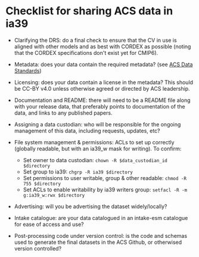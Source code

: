 # Checklist for sharing ACS data in ia39

- Clarifying the DRS: do a final check to ensure that the CV in use is aligned with other models and as best with CORDEX as possible (noting that the CORDEX specifications don't exist yet for CMIP6).

- Metadata: does your data contain the required metadata? (see [ACS Data Standards](https://github.com/AusClimateService/data-code-group/blob/main/data_standards.md))

- Licensing: does your data contain a license in the metadata? This should be CC-BY v4.0 unless otherwise agreed or directed by ACS leadership.

- Documentation and README: there will need to be a README file along with your release data, that preferably points to documentation of the data, and links to any published papers.

- Assigning a data custodian: who will be responsible for the ongoing management of this data, including requests, updates, etc?

- File system management & permissions: ACLs to set up correctly (globally readable, but with an ia39_w mask for writing). To confirm:  
  - Set owner to data custodian: `chown -R $data_custodian_id $directory`  
  - Set group to ia39: `chgrp -R ia39 $directory`  
  - Set permissions to user writable, group & other readable: `chmod -R 755 $directory`  
  - Set ACLs to enable writability by ia39 writers group: `setfacl -R -m g:ia39_w:rwx $directory`   

- Advertising: will you be advertising the dataset widely/locally?

- Intake catalogue: are your data catalogued in an intake-esm catalogue for ease of access and use?

- Post-processing code under version control: is the code and schemas used to generate the final datasets in the ACS Github, or otherwised version controlled?

